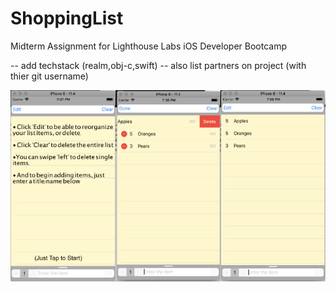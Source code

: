 # ShoppingList
Midterm Assignment for Lighthouse Labs iOS Developer Bootcamp

-- add techstack (realm,obj-c,swift)
-- also list partners on project (with thier git username)



![Alt text](https://github.com/nwainwri/ShoppingList/blob/master/screenshots.jpg?raw=true "App Screen Shots")











